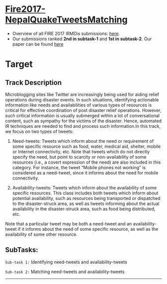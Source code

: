 # [Fire2017-NepalQuakeTweetsMatching](http://ceur-ws.org/Vol-2036/)

- Overview of all FIRE 2017 IRMDis submissions: [here](http://ceur-ws.org/Vol-2036/T2-1.pdf).
- Our submissions ranked **2nd in subtask-1** and **1st in subtask-2**. Our paper can be found [here](http://ceur-ws.org/Vol-2036/T2-4.pdf)

# Target
## Track Description
Microblogging sites like Twitter are increasingly being used for aiding relief operations during disaster events. In such situations, identifying actionable information like needs and availabilities of various types of resources is critical for effective coordination of post disaster relief operations. However, such critical information is usually submerged within a lot of conversational content, such as sympathy for the victims of the disaster. Hence, automated IR techniques are needed to find and process such information.In this track, we focus on two types of tweets:

1. Need-tweets: Tweets which inform about the need or requirement of some specific resource such as food, water, medical aid, shelter, mobile or Internet connectivity, etc. Note that tweets which do not directly specify the need, but point to scarcity or non-availability of some resources (i.e., a covert expression of the need) are also included in this category. For instance, the tweet “Mobile phones not working” is considered as a need-tweet, since it informs about the need for mobile connectivity.

2. Availability-tweets: Tweets which inform about the availability of some specific resources. This class includes both tweets which inform about potential availability, such as resources being transported or dispatched to the disaster-struck area, as well as tweets informing about the actual availability in the disaster-struck area, such as food being distributed, etc.

Note that a particular tweet may be both a need-tweet and an availability-tweet  if it informs about the need of some specific resource, as well as the availability of some other resource.

## SubTasks:
`Sub-task 1:` Identifying need-tweets and availability-tweets

`Sub-task 2:` Matching need-tweets and availability-tweets

---

